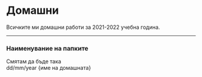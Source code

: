 # Домашни


Всичките ми домашни работи за 2021-2022 учебна година.

***
### Наименувание на папките


Смятам да бъде така \
dd/mm/year {име на домашната}


